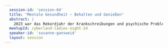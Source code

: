 ```yaml
---
  session-id: 'session-64'
  title: "Mentale Gesundheit – Behalten und Genießen"
  abstract: |
    2023 war das Rekordjahr der Krankschreibungen und psychische Probleme stehen in Deutschland inzwischen an zweiter Stelle! Grund genug uns einmal genauer anzuschauen, wie mentale Gesundheit aussehen kann und wie man sie sogar genießt. Susanne Gansweid gibt uns einen Einblick was mentale Gesundheit bedeutet. Wir wollen mit euch aufmerksam vertiefen, wie ihr mental gesund bleiben könnt und was euch selbst guttut. Auch darüber hinaus, was man tun kann, wenn Selbstfürsorge nicht mehr reicht und wie ihr weitere Hilfe bekommen könnt und was natürlich auch speziell dein Arbeitgeber für dich tun kann.
  meetupId: cyberland-ladies-night-24
  speaker-id: 'susanne-gansweid'
  layout: session
---
```

